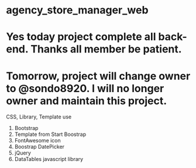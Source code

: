 # agency_store_manager_web
Yes today project complete all back-end. Thanks all member be patient.
=======================================================================
Tomorrow, project will change owner to @sondo8920. 
I will no longer owner and maintain this project.
=======================================================================
CSS, Library, Template use
1. Bootstrap
2. Template from Start Boostrap
3. FontAwesome icon
4. Boostrap DatePicker
5. jQuery
6. DataTables javascript library

